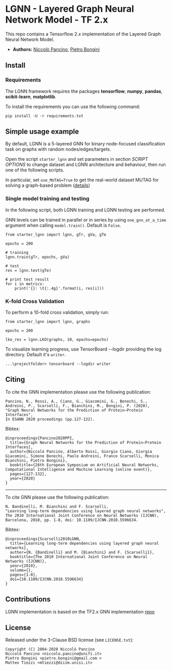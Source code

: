 # LGNN - Layered Graph Neural Network Model - TF 2.x
This repo contains a Tensorflow 2.x implementation of the Layered Graph Neural Network Model.

- **Authors:** [Niccolò Pancino](http://sailab.diism.unisi.it/people/niccolo-pancino/), [Pietro Bongini](http://sailab.diism.unisi.it/people/pietro-bongini/)

## Install
### Requirements
The LGNN framework requires the packages **tensorflow**, **numpy**, **pandas**, **scikit-learn**, **matplotlib**.

To install the requirements you can use the following command:

    pip install -U -r requirements.txt


## Simple usage example
By default, LGNN is a 5-layered GNN for binary node-focused classification task on graphs with random nodes/edges/targets.

Open the script `starter_lgnn` and set parameters in section *SCRIPT OPTIONS* to change dataset and LGNN architecture and behaviour, then run one of the following scripts. 

In particular, set `use_MUTAG=True` to get the real-world dataset MUTAG for solving a graph-based problem ([details](https://github.com/NickDrake117/GNN_tf_2.x/blob/main/MUTAG_raw/Mutagenicity_label_readme.txt))

### Single model training and testing
In the following script, both LGNN training and LGNN testing are performed. 

GNN levels can be trained in parallel or in series by using `one_gnn_at_a_time` argument when calling `model.train()`. Default is `False`.


    from starter_lgnn import lgnn, gTr, gVa, gTe
    
    epochs = 200
    
    # training
    lgnn.train(gTr, epochs, gVa)
    
    # test
    res = lgnn.test(gTe)

    # print test result
    for i in metrics: 
        print('{}: \t{:.4g}'.format(i, res[i]))

### K-fold Cross Validation
To perform a 10-fold cross validation, simply run:

    from starter_lgnn import lgnn, graphs
    
    epochs = 200
    
    lko_res = lgnn.LKO(graphs, 10, epochs=epochs)
    
To visualize learning progress, use TensorBoard --logdir providing the log directory. Default it's `writer`.

    ...\projectfolder> tensorboard --logdir writer
    




## Citing
To cite the GNN implementation please use the following publication:

    Pancino, N., Rossi, A., Ciano, G., Giacomini, G., Bonechi, S., Andreini, P., Scarselli, F., Bianchini, M., Bongini, P. (2020),
    "Graph Neural Networks for the Prediction of Protein–Protein Interfaces",
    In ESANN 2020 proceedings (pp.127-132).
    
Bibtex:

    @inproceedings{Pancino2020PPI,
      title={Graph Neural Networks for the Prediction of Protein–Protein Interfaces},
      author={Niccolò Pancino, Alberto Rossi, Giorgio Ciano, Giorgia Giacomini, Simone Bonechi, Paolo Andreini, Franco Scarselli, Monica Bianchini, Pietro Bongini},
      booktitle={28th European Symposium on Artificial Neural Networks, Computational Intelligence and Machine Learning (online event)},
      pages={127-132},
      year={2020}
    }

---------

To cite GNN please use the following publication:

    N. Bandinelli, M. Bianchini and F. Scarselli, 
    "Learning long-term dependencies using layered graph neural networks", 
    The 2010 International Joint Conference on Neural Networks (IJCNN), 
    Barcelona, 2010, pp. 1-8, doi: 10.1109/IJCNN.2010.5596634.
    
Bibtex:

    @inproceedings{Scarselli2010LGNN,
      title={Learning long-term dependencies using layered graph neural networks}, 
      author={N. {Bandinelli} and M. {Bianchini} and F. {Scarselli}},
      booktitle={The 2010 International Joint Conference on Neural Networks (IJCNN)}, 
      year={2010},
      volume={},
      pages={1-8},
      doi={10.1109/IJCNN.2010.5596634}
    }

## Contributions
LGNN implementation is based on the TF2.x GNN implementation [repo](https://github.com/NickDrake117/GNN_tf_2.x)

## License
Released under the 3-Clause BSD license (see `LICENSE.txt`):

    Copyright (C) 2004-2020 Niccolò Pancino
    Niccolò Pancino <niccolo.pancino@unifi.it>
    Pietro Bongini <pietro.bongini@gmail.com >
    Matteo Tiezzi <mtiezzi@diism.unisi.it>
